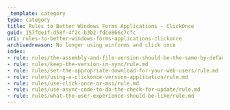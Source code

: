 ```yaml
---
_template: category
type: category
title: Rules to Better Windows Forms Applications - ClickOnce
guid: 157fde1f-d58f-4f2c-b3b2-fdce866c7cfc
uri: rules-to-better-windows-forms-applications-clickonce
archivedreason: No longer using winforms and click once
index:
- rule: rules/the-assembly-and-file-version-should-be-the-same-by-default/rule.md
- rule: rules/keep-the-version-in-sync/rule.md
- rule: rules/set-the-appropriate-download-for-your-web-users/rule.md
- rule: rules/using-a-clickonce-version-application/rule.md
- rule: rules/use-click-once-or-msi/rule.md
- rule: rules/use-async-code-to-do-the-check-for-update/rule.md
- rule: rules/what-the-user-experience-should-be-like/rule.md
---
```

